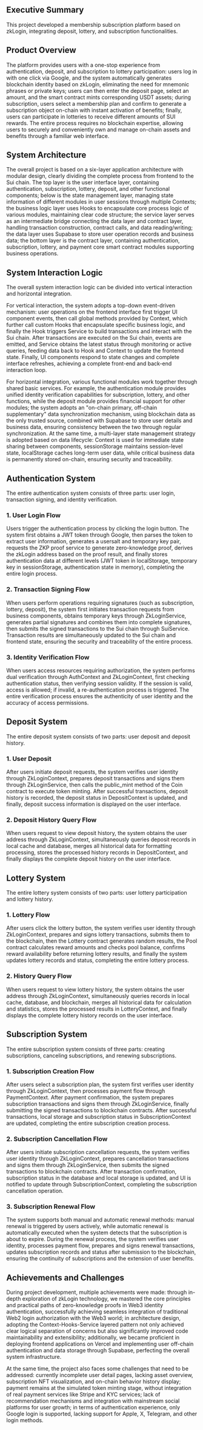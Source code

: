 
## Executive Summary
This project developed a membership subscription platform based on zkLogin, integrating deposit, lottery, and subscription functionalities.

## Product Overview
The platform provides users with a one-stop experience from authentication, deposit, and subscription to lottery participation: users log in with one click via Google, and the system automatically generates blockchain identity based on zkLogin, eliminating the need for mnemonic phrases or private keys; users can then enter the deposit page, select an amount, and the smart contract mints corresponding USDT assets; during subscription, users select a membership plan and confirm to generate a subscription object on-chain with instant activation of benefits; finally, users can participate in lotteries to receive different amounts of SUI rewards. The entire process requires no blockchain expertise, allowing users to securely and conveniently own and manage on-chain assets and benefits through a familiar web interface.

## System Architecture
The overall project is based on a six-layer application architecture with modular design, clearly dividing the complete process from frontend to the Sui chain. The top layer is the user interface layer, containing authentication, subscription, lottery, deposit, and other functional components; below is the state management layer, managing state information of different modules in user sessions through multiple Contexts; the business logic layer uses Hooks to encapsulate core process logic of various modules, maintaining clear code structure; the service layer serves as an intermediate bridge connecting the data layer and contract layer, handling transaction construction, contract calls, and data reading/writing; the data layer uses Supabase to store user operation records and business data; the bottom layer is the contract layer, containing authentication, subscription, lottery, and payment core smart contract modules supporting business operations.

## System Interaction Logic
The overall system interaction logic can be divided into vertical interaction and horizontal integration.

For vertical interaction, the system adopts a top-down event-driven mechanism: user operations on the frontend interface first trigger UI component events, then call global methods provided by Context, which further call custom Hooks that encapsulate specific business logic, and finally the Hook triggers Service to build transactions and interact with the Sui chain. After transactions are executed on the Sui chain, events are emitted, and Service obtains the latest status through monitoring or active queries, feeding data back to Hook and Context to update the frontend state. Finally, UI components respond to state changes and complete interface refreshes, achieving a complete front-end and back-end interaction loop.

For horizontal integration, various functional modules work together through shared basic services. For example, the authentication module provides unified identity verification capabilities for subscription, lottery, and other functions, while the deposit module provides financial support for other modules; the system adopts an "on-chain primary, off-chain supplementary" data synchronization mechanism, using blockchain data as the only trusted source, combined with Supabase to store user details and business data, ensuring consistency between the two through regular synchronization. At the same time, a multi-layer state management strategy is adopted based on data lifecycle: Context is used for immediate state sharing between components, sessionStorage maintains session-level state, localStorage caches long-term user data, while critical business data is permanently stored on-chain, ensuring security and traceability.

## Authentication System
The entire authentication system consists of three parts: user login, transaction signing, and identity verification.

### 1. User Login Flow
Users trigger the authentication process by clicking the login button. The system first obtains a JWT token through Google, then parses the token to extract user information, generates a usersalt and temporary key pair, requests the ZKP proof service to generate zero-knowledge proof, derives the zkLogin address based on the proof result, and finally stores authentication data at different levels (JWT token in localStorage, temporary key in sessionStorage, authentication state in memory), completing the entire login process.

### 2. Transaction Signing Flow
When users perform operations requiring signatures (such as subscription, lottery, deposit), the system first initiates transaction requests from business components, obtains temporary keys through ZkLoginService, generates partial signatures and combines them into complete signatures, then submits the signed transactions to the Sui chain through SuiService. Transaction results are simultaneously updated to the Sui chain and frontend state, ensuring the security and traceability of the entire process.

### 3. Identity Verification Flow
When users access resources requiring authorization, the system performs dual verification through AuthContext and ZkLoginContext, first checking authentication status, then verifying session validity. If the session is valid, access is allowed; if invalid, a re-authentication process is triggered. The entire verification process ensures the authenticity of user identity and the accuracy of access permissions.

## Deposit System
The entire deposit system consists of two parts: user deposit and deposit history.

### 1. User Deposit
After users initiate deposit requests, the system verifies user identity through ZkLoginContext, prepares deposit transactions and signs them through ZkLoginService, then calls the public_mint method of the Coin contract to execute token minting. After successful transactions, deposit history is recorded, the deposit status in DepositContext is updated, and finally, deposit success information is displayed on the user interface.

### 2. Deposit History Query Flow
When users request to view deposit history, the system obtains the user address through ZkLoginContext, simultaneously queries deposit records in local cache and database, merges all historical data for formatting processing, stores the processed history records in DepositContext, and finally displays the complete deposit history on the user interface.

## Lottery System
The entire lottery system consists of two parts: user lottery participation and lottery history.

### 1. Lottery Flow
After users click the lottery button, the system verifies user identity through ZkLoginContext, prepares and signs lottery transactions, submits them to the blockchain, then the Lottery contract generates random results, the Pool contract calculates reward amounts and checks pool balance, confirms reward availability before returning lottery results, and finally the system updates lottery records and status, completing the entire lottery process.

### 2. History Query Flow
When users request to view lottery history, the system obtains the user address through ZkLoginContext, simultaneously queries records in local cache, database, and blockchain, merges all historical data for calculation and statistics, stores the processed results in LotteryContext, and finally displays the complete lottery history records on the user interface.

## Subscription System
The entire subscription system consists of three parts: creating subscriptions, canceling subscriptions, and renewing subscriptions.

### 1. Subscription Creation Flow
After users select a subscription plan, the system first verifies user identity through ZkLoginContext, then processes payment flow through PaymentContext. After payment confirmation, the system prepares subscription transactions and signs them through ZkLoginService, finally submitting the signed transactions to blockchain contracts. After successful transactions, local storage and subscription status in SubscriptionContext are updated, completing the entire subscription creation process.

### 2. Subscription Cancellation Flow
After users initiate subscription cancellation requests, the system verifies user identity through ZkLoginContext, prepares cancellation transactions and signs them through ZkLoginService, then submits the signed transactions to blockchain contracts. After transaction confirmation, subscription status in the database and local storage is updated, and UI is notified to update through SubscriptionContext, completing the subscription cancellation operation.

### 3. Subscription Renewal Flow
The system supports both manual and automatic renewal methods: manual renewal is triggered by users actively, while automatic renewal is automatically executed when the system detects that the subscription is about to expire. During the renewal process, the system verifies user identity, processes payment flow, prepares and signs renewal transactions, updates subscription records and status after submission to the blockchain, ensuring the continuity of subscriptions and the extension of user benefits.

## Achievements and Challenges
During project development, multiple achievements were made: through in-depth exploration of zkLogin technology, we mastered the core principles and practical paths of zero-knowledge proofs in Web3 identity authentication, successfully achieving seamless integration of traditional Web2 login authorization with the Web3 world; in architecture design, adopting the Context-Hooks-Service layered pattern not only achieved clear logical separation of concerns but also significantly improved code maintainability and extensibility; additionally, we became proficient in deploying frontend applications on Vercel and implementing user off-chain authentication and data storage through Supabase, perfecting the overall system infrastructure.

At the same time, the project also faces some challenges that need to be addressed: currently incomplete user detail pages, lacking asset overview, subscription NFT visualization, and on-chain behavior history display; payment remains at the simulated token minting stage, without integration of real payment services like Stripe and KYC services; lack of recommendation mechanisms and integration with mainstream social platforms for user growth; in terms of authentication experience, only Google login is supported, lacking support for Apple, X, Telegram, and other login methods.
